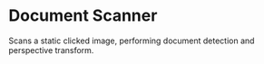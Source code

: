 # Document Scanner 


Scans a static clicked image, performing document detection and perspective transform.

